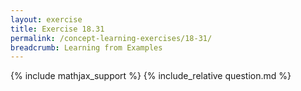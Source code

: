 ```yaml
---
layout: exercise
title: Exercise 18.31
permalink: /concept-learning-exercises/18-31/
breadcrumb: Learning from Examples
---
```


{% include mathjax_support %}
{% include_relative question.md %}
